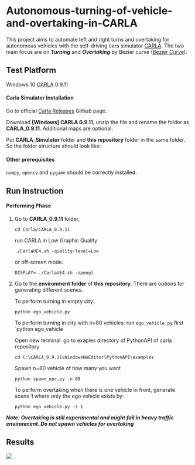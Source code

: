 # Autonomous-turning-of-vehicle-and-overtaking-in-CARLA

This project aims to automate left and right turns and overtaking for autonomous vehicles with the self-driving cars simulator [CARLA](http://carla.org/). The two main focus are on  ***Turning*** and ***Overtaking*** by Bezier curve ([Bezier Curve](https://en.wikipedia.org/wiki/B%C3%A9zier_curve)).



## Test Platform
Windows 10
[CARLA](http://carla.org/) 0.9.11

#### Carla Simulator Installation
Go to official [Carla Releases](https://github.com/carla-simulator/carla/releases) Github page.

Download **[Windows] CARLA 0.9.11**, unzip the file and rename the folder as **CARLA_0.9.11**. Additional maps are optional.

Put **CARLA_Simulator** folder and **this repository** folder in the same folder. So the folder structure should look like:

#### Other prerequisites

`numpy`,  `opencv` and `pygame` should be correctly installed.


## Run Instruction

#### Performing Phase

1. Go to **CARLA_0.9.11** folder,

   `cd Carla/CARLA_0.9.11` 

   run CARLA in Low Graphic Quality

   `./CarlaUE4.sh -quality-level=Low`

   or off-screen mode.

   `DISPLAY= ./CarlaUE4.sh -opengl`
   
2. Go to the **environment folder** of **this repository**. 
    There are options for generating different scenes. 
    

   To perform turning in empty city:

   `python ego_vehicle.py`
   
   To perform turning in city with n=80 vehicles:
   run `ego_vehicle.py` first
   `python ego_vehicle
   
   Open new terminal. go to exaples directory of PythonAPI of carla repository
   
   `cd C:\CARLA_0.9.11\WindowsNoEditor\PythonAPI\examples`
   
   Spawn n=80 vehicle of how many you want
   
   `python spawn_npc.py -n 80`
   

   
   To perform overtaking when there is one vehicle in front, generate scene 1 where only the ego vehicle exists by:

   `python ego_vehicle.py -s 1`
   
***Note: Overtaking is still experimental and might fail in heavy traffic environment. Do not spawn vehicles for overtaking***
 
## Results

<img src="https://imgflip.com/embed/59gt4c">

